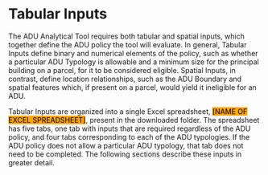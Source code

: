 # Tabular Inputs

The ADU Analytical Tool requires both tabular and spatial inputs, which together define the ADU policy the tool will evaluate. In general, Tabular Inputs define binary and numerical elements of the policy, such as whether a particular ADU Typology is allowable and a minimum size for the principal building on a parcel, for it to be considered eligible. Spatial Inputs, in contrast, define location relationships, such as the ADU Boundary and spatial features which, if present on a parcel, would yield it ineligible for an ADU.

Tabular Inputs are organized into a single Excel spreadsheet, <mark style="background-color:orange;">\[NAME OF EXCEL SPREADSHEET]</mark>, present in the downloaded folder. The spreadsheet has five tabs, one tab with inputs that are required regardless of the ADU policy, and four tabs corresponding to each of the ADU typologies. If the ADU policy does not allow a particular ADU typology, that tab does not need to be completed. The following sections describe these inputs in greater detail.
